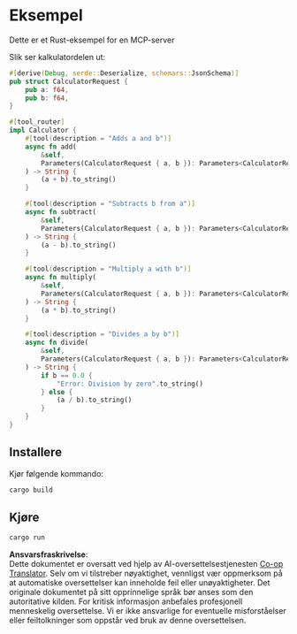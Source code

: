 <!--
CO_OP_TRANSLATOR_METADATA:
{
  "original_hash": "5ffc7f32ed12664b640175f27f0a997a",
  "translation_date": "2025-08-18T18:36:52+00:00",
  "source_file": "03-GettingStarted/samples/rust/README.md",
  "language_code": "no"
}
-->
# Eksempel

Dette er et Rust-eksempel for en MCP-server

Slik ser kalkulatordelen ut:

```rust
#[derive(Debug, serde::Deserialize, schemars::JsonSchema)]
pub struct CalculatorRequest {
    pub a: f64,
    pub b: f64,
}

#[tool_router]
impl Calculator {
    #[tool(description = "Adds a and b")]
    async fn add(
        &self,
        Parameters(CalculatorRequest { a, b }): Parameters<CalculatorRequest>,
    ) -> String {
        (a + b).to_string()
    }

    #[tool(description = "Subtracts b from a")]
    async fn subtract(
        &self,
        Parameters(CalculatorRequest { a, b }): Parameters<CalculatorRequest>,
    ) -> String {
        (a - b).to_string()
    }

    #[tool(description = "Multiply a with b")]
    async fn multiply(
        &self,
        Parameters(CalculatorRequest { a, b }): Parameters<CalculatorRequest>,
    ) -> String {
        (a * b).to_string()
    }

    #[tool(description = "Divides a by b")]
    async fn divide(
        &self,
        Parameters(CalculatorRequest { a, b }): Parameters<CalculatorRequest>,
    ) -> String {
        if b == 0.0 {
            "Error: Division by zero".to_string()
        } else {
            (a / b).to_string()
        }
    }
}
```

## Installere

Kjør følgende kommando:

```bash
cargo build
```

## Kjøre

```bash
cargo run
```

**Ansvarsfraskrivelse**:  
Dette dokumentet er oversatt ved hjelp av AI-oversettelsestjenesten [Co-op Translator](https://github.com/Azure/co-op-translator). Selv om vi tilstreber nøyaktighet, vennligst vær oppmerksom på at automatiske oversettelser kan inneholde feil eller unøyaktigheter. Det originale dokumentet på sitt opprinnelige språk bør anses som den autoritative kilden. For kritisk informasjon anbefales profesjonell menneskelig oversettelse. Vi er ikke ansvarlige for eventuelle misforståelser eller feiltolkninger som oppstår ved bruk av denne oversettelsen.